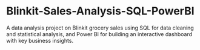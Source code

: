 # Blinkit-Sales-Analysis-SQL-PowerBI
A data analysis project on Blinkit grocery sales using SQL for data cleaning and statistical analysis, and Power BI for building an interactive dashboard with key business insights.
